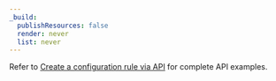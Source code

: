 ```yaml
---
_build:
  publishResources: false
  render: never
  list: never
---
```


Refer to [Create a configuration rule via API](/rules/configuration-rules/create-api/#example-requests) for complete API examples.
